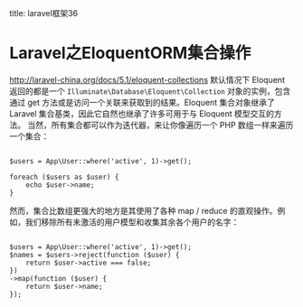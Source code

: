 title: laravel框架36 

#  Laravel之EloquentORM集合操作 
http://laravel-china.org/docs/5.1/eloquent-collections
默认情况下 Eloquent 返回的都是一个 ` Illuminate\Database\Eloquent\Collection ` 对象的实例，包含通过 get 方法或是访问一个关联来获取到的结果。Eloquent 集合对象继承了 Laravel 集合基类，因此它自然也继承了许多可用于与 Eloquent 模型交互的方法。
当然，所有集合都可以作为迭代器，来让你像遍历一个 PHP 数组一样来遍历一个集合：
```

$users = App\User::where('active', 1)->get();

foreach ($users as $user) {
    echo $user->name;
}

```
然而，集合比数组更强大的地方是其使用了各种 map / reduce 的直观操作。例如，我们移除所有未激活的用户模型和收集其余各个用户的名字：
```

$users = App\User::where('active', 1)->get();
$names = $users->reject(function ($user) {
    return $user->active === false;
})
->map(function ($user) {
    return $user->name;
});

```
